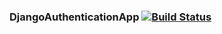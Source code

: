 ### DjangoAuthenticationApp [![Build Status](https://travis-ci.org/olmoscristianraul/djangoouthapp.svg?branch=master)](https://travis-ci.org/olmoscristianraul/djangoouthapp)
